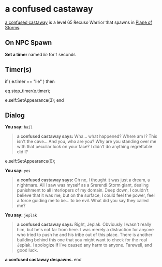 # a confused castaway



[a confused castaway](/npc/210461) is a level 65 Recuso Warrior that spawns in [Plane of Storms](/zone/210).



## On NPC Spawn

**Set a timer** named *lie* for 1 seconds


## Timer(s)

if ( e.timer == "lie" ) then


eq.stop_timer(e.timer);


e.self:SetAppearance(3);
end



## Dialog


**You say:** `hail`



>**a confused castaway says:** Wha... what happened? Where am I? This isn't the cave... And you, who are you? Why are you standing over me with that peculiar look on your face? I didn't do anything regrettable did I?


e.self:SetAppearance(0);




**You say:** `yes`



>**a confused castaway says:** Oh no, I thought it was just a dream, a nightmare. All I saw was myself as a Srerendi Storm giant, dealing punishment to all interlopers of my domain. Deep down, I couldn't believe that it was me, but on the surface, I could feel the power, feel a force guiding me to be... to be evil. What did you say they called me?



**You say:** `jeplak`



>**a confused castaway says:** Right, Jeplak. Obviously I wasn't really him, but he's not far from here. I was merely a distraction for anyone who tried to push he and his tribe out of this place. There is another building behind this one that you might want to check for the real Jeplak. I apologize if I've caused any harm to anyone. Farewell, and good luck.


**a confused castaway despawns.**
end
